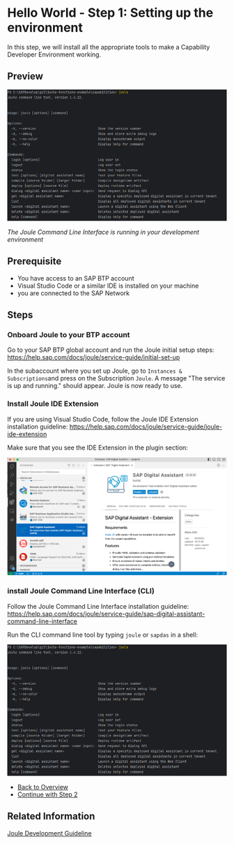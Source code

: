 # Hello World - Step 1: Setting up the environment

In this step, we will install all the appropriate tools to make a Capability Developer Environment working.

## Preview

![image](assets/preview.png)

*The Joule Command Line Interface is running in your development environment*

## Prerequisite
- You have access to an SAP BTP account
- Visual Studio Code or a similar IDE is installed on your machine
- you are connected to the SAP Network

## Steps

### Onboard Joule to your BTP account

Go to your SAP BTP global account and run the Joule initial setup steps:
https://help.sap.com/docs/joule/service-guide/initial-set-up

In the subaccount where you set up Joule, go to `Instances & Subscriptions`and press on the Subscription `Joule`.
A message "The service is up and running." should appear. Joule is now ready to use.

### Install Joule IDE Extension

If you are using Visual Studio Code, follow the Joule IDE Extension installation guideline:
https://help.sap.com/docs/joule/service-guide/joule-ide-extension

Make sure that you see the IDE Extension in the plugin section:

![image](assets/SAP.DAS.Wizard.png)

### install Joule Command Line Interface (CLI) 

Follow the Joule Command Line Interface installation guideline:
https://help.sap.com/docs/joule/service-guide/sap-digital-assistant-command-line-interface

Run the CLI command line tool by typing `joule` or `sapdas` in a shell:

![image](assets/preview.png)

* [Back to Overview](../index.md)
* [Continue with Step 2](../step2/index.md)

## Related Information 

[Joule Development Guideline](https://help.sap.com/docs/joule/service-guide/development)